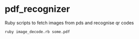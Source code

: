 # pdf_recognizer
Ruby scripts to fetch images from pds and recognise qr codes

`ruby image_decode.rb some.pdf`
